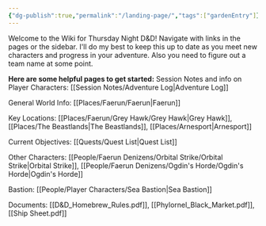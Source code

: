 ```yaml
---
{"dg-publish":true,"permalink":"/landing-page/","tags":["gardenEntry"]}
---
```


Welcome to the Wiki for Thursday Night D&D!  Navigate with links in the pages or the sidebar.  I'll do my best to keep this up to date as you meet new characters and progress in your adventure.  Also you need to figure out a team name at some point.  

**Here are some helpful pages to get started:**
Session Notes and info on Player Characters: [[Session Notes/Adventure Log\|Adventure Log]]

General World Info: [[Places/Faerun/Faerun\|Faerun]]

Key Locations: [[Places/Faerun/Grey Hawk/Grey Hawk\|Grey Hawk]], [[Places/The Beastlands\|The Beastlands]], [[Places/Arnesport\|Arnesport]]

Current Objectives: [[Quests/Quest List\|Quest List]]

Other Characters: [[People/Faerun Denizens/Orbital Strike/Orbital Strike\|Orbital Strike]], [[People/Faerun Denizens/Ogdin's Horde/Ogdin's Horde\|Ogdin's Horde]]

Bastion: [[People/Player Characters/Sea Bastion\|Sea Bastion]]

Documents: [[D&D_Homebrew_Rules.pdf]], [[Phylornel_Black_Market.pdf]], [[Ship Sheet.pdf]]